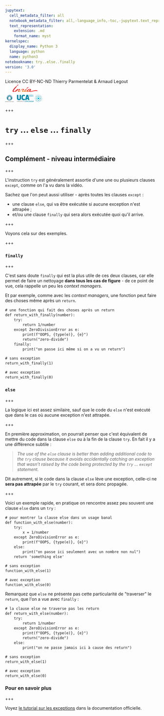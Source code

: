 ```yaml
---
jupytext:
  cell_metadata_filter: all
  notebook_metadata_filter: all,-language_info,-toc,-jupytext.text_representation.jupytext_version,-jupytext.text_representation.format_version
  text_representation:
    extension: .md
    format_name: myst
kernelspec:
  display_name: Python 3
  language: python
  name: python3
notebookname: try..else..finally
version: '3.0'
---
```


<div class="licence">
<span>Licence CC BY-NC-ND</span>
<span>Thierry Parmentelat &amp; Arnaud Legout</span>
<span><img src="media/both-logos-small-alpha.png" /></span>
</div>

+++

# `try` … `else` … `finally`

+++

## Complément - niveau intermédiaire

+++

L'instruction `try` est généralement assortie d'une une ou plusieurs clauses `except`, comme on l'a vu dans la vidéo.

Sachez que l'on peut aussi utiliser - après toutes les clauses `except` :

* une clause `else`, qui va être exécutée si aucune exception n'est attrapée ;
* et/ou une clause `finally` qui sera alors exécutée quoi qu'il arrive.

+++

Voyons cela sur des exemples.

+++

### `finally`

+++

C'est sans doute `finally` qui est la plus utile de ces deux clauses, car elle permet de faire un nettoyage **dans tous les cas de figure** - de ce point de vue, cela rappelle un peu les *context managers*.

Et par exemple, comme avec les *context managers*, une fonction peut faire des choses même après un `return`.

```{code-cell}
# une fonction qui fait des choses après un return
def return_with_finally(number):
    try:
        return 1/number
    except ZeroDivisionError as e:
        print(f"OOPS, {type(e)}, {e}")
        return("zero-divide")
    finally:
        print("on passe ici même si on a vu un return")
```

```{code-cell}
# sans exception
return_with_finally(1)
```

```{code-cell}
# avec exception
return_with_finally(0)
```

### `else`

+++

La logique ici est assez similaire, sauf que le code du `else` n'est exécuté que dans le cas où aucune exception n'est attrapée.

+++

En première approximation, on pourrait penser que c'est équivalent de mettre du code dans la clause `else` ou à la fin de la clause `try`. En fait il y a une différence subtile :

> *The use of the `else` clause is better than adding additional code to the `try` clause because it avoids accidentally catching an exception that wasn’t raised by the code being protected by the `try` … `except` statement.*

Dit autrement, si le code dans la clause `else` lève une exception, celle-ci ne **sera pas attrapée** par le `try` courant, et sera donc propagée.

+++

Voici un exemple rapide, en pratique on rencontre assez peu souvent une clause `else` dans un `try` :

```{code-cell}
# pour montrer la clause else dans un usage banal
def function_with_else(number):
    try:
        x = 1/number
    except ZeroDivisionError as e:
        print(f"OOPS, {type(e)}, {e}")
    else:
        print("on passe ici seulement avec un nombre non nul")
    return 'something else'
```

```{code-cell}
# sans exception
function_with_else(1)
```

```{code-cell}
# avec exception
function_with_else(0)
```

Remarquez que `else` ne présente pas cette particularité de "traverser" le `return`, que l'on a vue avec `finally` :

```{code-cell}
# la clause else ne traverse pas les return
def return_with_else(number):
    try:
        return 1/number
    except ZeroDivisionError as e:
        print(f"OOPS, {type(e)}, {e}")
        return("zero-divide")
    else:
        print("on ne passe jamais ici à cause des return")
```

```{code-cell}
# sans exception
return_with_else(1)
```

```{code-cell}
# avec exception
return_with_else(0)
```

### Pour en savoir plus

+++

Voyez [le tutorial sur les exceptions](https://docs.python.org/3/tutorial/errors.html#handling-exceptions) dans la documentation officielle.
